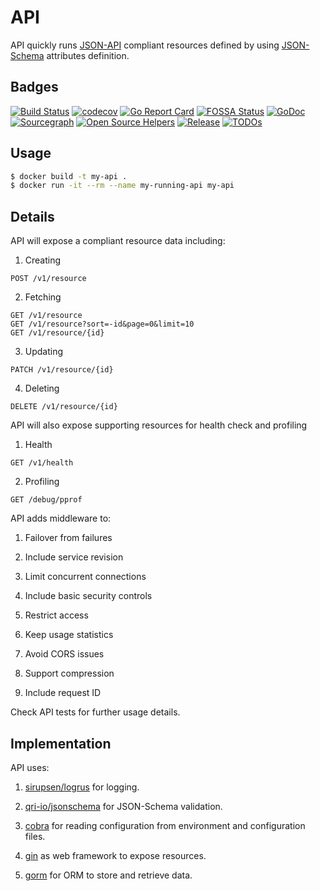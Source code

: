 # API

API quickly runs [JSON-API](https://jsonapi.org/) compliant resources defined by using [JSON-Schema](https://json-schema.org/) attributes definition.

## Badges

[![Build Status](https://travis-ci.org/moreandres/api.svg)](https://travis-ci.org/moreandres/api)
[![codecov](https://codecov.io/gh/moreandres/api/branch/master/graph/badge.svg)](https://codecov.io/gh/moreandres/api)
[![Go Report Card](https://goreportcard.com/badge/github.com/moreandres/api)](https://goreportcard.com/report/github.com/moreandres/api)
[![FOSSA Status](https://app.fossa.com/api/projects/git%2Bgithub.com%2Fmoreandres%2Fapi.svg?type=shield)](https://app.fossa.com/projects/git%2Bgithub.com%2Fmoreandres%2Fapi?ref=badge_shield)
[![GoDoc](https://pkg.go.dev/badge/github.com/moreandres/api?status.svg)](https://pkg.go.dev/github.com/moreandres/api?tab=doc)
[![Sourcegraph](https://sourcegraph.com/github.com/moreandres/api/-/badge.svg)](https://sourcegraph.com/github.com/moreandres/api?badge)
[![Open Source Helpers](https://www.codetriage.com/moreandres/api/badges/users.svg)](https://www.codetriage.com/moreandres/api)
[![Release](https://img.shields.io/github/release/moreandres/api.svg?style=flat-square)](https://github.com/moreandres/api/releases)
[![TODOs](https://badgen.net/https/api.tickgit.com/badgen/github.com/moreandres/api)](https://www.tickgit.com/browse?repo=github.com/moreandres/api)

## Usage

```sh
$ docker build -t my-api .
$ docker run -it --rm --name my-running-api my-api
```

## Details

API will expose a compliant resource data including:

1. Creating
```
POST /v1/resource
```

2. Fetching
```
GET /v1/resource
GET /v1/resource?sort=-id&page=0&limit=10
GET /v1/resource/{id}
```

3. Updating
```
PATCH /v1/resource/{id}
```

4. Deleting
```
DELETE /v1/resource/{id}
```

API will also expose supporting resources for health check and profiling

1. Health
```
GET /v1/health
```

2. Profiling
```
GET /debug/pprof
```

API adds middleware to:

1. Failover from failures

2. Include service revision

3. Limit concurrent connections

4. Include basic security controls

5. Restrict access

6. Keep usage statistics

7. Avoid CORS issues

8. Support compression

9. Include request ID

Check API tests for further usage details.

## Implementation

API uses:

1. [sirupsen/logrus](https://github.com/sirupsen/logrus) for logging.

2. [qri-io/jsonschema](https://github.com/qri-io/jsonschema) for JSON-Schema validation.

3. [cobra](https://github.com/spf13/cobra) for reading configuration from environment and configuration files.

4. [gin](https://github.com/gin-gonic/gin) as web framework to expose resources.

5. [gorm](https://github.com/go-gorm/gorm) for ORM to store and retrieve data.
